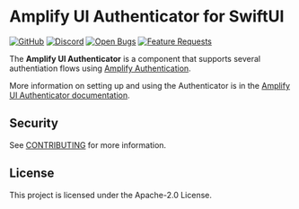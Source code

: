 # Amplify UI Authenticator for SwiftUI

[![GitHub](https://img.shields.io/github/license/aws-amplify/amplify-ui-swift-liveness)](LICENSE)
[![Discord](https://img.shields.io/discord/308323056592486420?logo=discord)](https://discord.gg/jWVbPfC)
[![Open Bugs](https://img.shields.io/github/issues/aws-amplify/amplify-ui-swift-authenticator/bug?color=d73a4a&label=bugs)](https://github.com/aws-amplify/amplify-ui-swift-authenticator/issues?q=is%3Aissue+is%3Aopen+label%3Abug)
[![Feature Requests](https://img.shields.io/github/issues/aws-amplify/amplify-ui-swift-authenticator/feature-request?color=ff9001&label=feature%20requests)](https://github.com/aws-amplify/amplify-ui-swift-authenticator/issues?q=is%3Aissue+label%3Afeature-request+is%3Aopen)

The **Amplify UI Authenticator** is a component that supports several authentiation flows using [Amplify Authentication](https://docs.amplify.aws/lib/auth/getting-started/q/platform/ios/).

More information on setting up and using the Authenticator is in the [Amplify UI Authenticator documentation](https://ui.docs.amplify.aws/swift/connected-components/authenticator).

## Security

See [CONTRIBUTING](CONTRIBUTING.md#security-issue-notifications) for more information.

## License

This project is licensed under the Apache-2.0 License.

